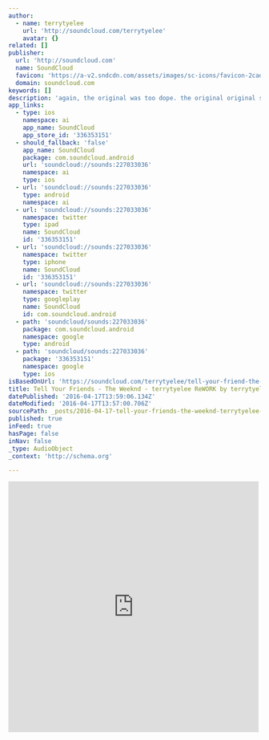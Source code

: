 ```yaml
---
author:
  - name: terrytyelee
    url: 'http://soundcloud.com/terrytyelee'
    avatar: {}
related: []
publisher:
  url: 'http://soundcloud.com'
  name: SoundCloud
  favicon: 'https://a-v2.sndcdn.com/assets/images/sc-icons/favicon-2cadd14b.ico'
  domain: soundcloud.com
keywords: []
description: 'again, the original was too dope. the original original sample was even doper... sung: tye beats: tye keys: dragon www.chynahouse.com'
app_links:
  - type: ios
    namespace: ai
    app_name: SoundCloud
    app_store_id: '336353151'
  - should_fallback: 'false'
    app_name: SoundCloud
    package: com.soundcloud.android
    url: 'soundcloud://sounds:227033036'
    namespace: ai
    type: ios
  - url: 'soundcloud://sounds:227033036'
    type: android
    namespace: ai
  - url: 'soundcloud://sounds:227033036'
    namespace: twitter
    type: ipad
    name: SoundCloud
    id: '336353151'
  - url: 'soundcloud://sounds:227033036'
    namespace: twitter
    type: iphone
    name: SoundCloud
    id: '336353151'
  - url: 'soundcloud://sounds:227033036'
    namespace: twitter
    type: googleplay
    name: SoundCloud
    id: com.soundcloud.android
  - path: 'soundcloud/sounds:227033036'
    package: com.soundcloud.android
    namespace: google
    type: android
  - path: 'soundcloud/sounds:227033036'
    package: '336353151'
    namespace: google
    type: ios
isBasedOnUrl: 'https://soundcloud.com/terrytyelee/tell-your-friend-the-weeknd-rework'
title: Tell Your Friends - The Weeknd - terrytyelee ReWORK by terrytyelee
datePublished: '2016-04-17T13:59:06.134Z'
dateModified: '2016-04-17T13:57:00.706Z'
sourcePath: _posts/2016-04-17-tell-your-friends-the-weeknd-terrytyelee-rework-by-terry.md
published: true
inFeed: true
hasPage: false
inNav: false
_type: AudioObject
_context: 'http://schema.org'

---
```

<iframe src="https://cdn.embedly.com/widgets/media.html?src=https%3A%2F%2Fw.soundcloud.com%2Fplayer%2F%3Fvisual%3Dtrue%26url%3Dhttp%253A%252F%252Fapi.soundcloud.com%252Ftracks%252F227033036%26show_artwork%3Dtrue&amp;url=https%3A%2F%2Fsoundcloud.com%2Fterrytyelee%2Ftell-your-friend-the-weeknd-rework&amp;image=http%3A%2F%2Fi1.sndcdn.com%2Fartworks-000131742473-aysy30-t500x500.jpg&amp;key=b7d04c9b404c499eba89ee7072e1c4f7&amp;type=text%2Fhtml&amp;schema=soundcloud" width="500" height="500" scrolling="no" frameborder="0" allowfullscreen="allowfullscreen" style=""></iframe>